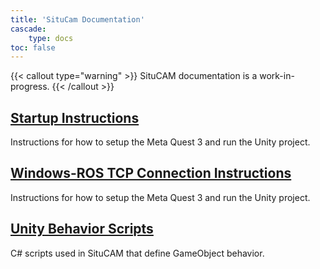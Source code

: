 ```yaml
---
title: 'SituCam Documentation'
cascade:
    type: docs
toc: false
---
```

<!-- markdownlint-disable no-empty-links -->

{{< callout type="warning" >}}
  SituCAM documentation is a work-in-progress.
{{< /callout >}}

## [Startup Instructions](./1_StartupInstructions)

Instructions for how to setup the Meta Quest 3 and run the Unity project.

## [Windows-ROS TCP Connection Instructions](./2_TcpConnectionInstructions)

Instructions for how to setup the Meta Quest 3 and run the Unity project.

## [Unity Behavior Scripts](./UnityBehaviorScripts)

C# scripts used in SituCAM that define GameObject behavior.
